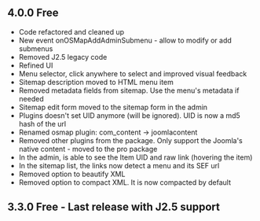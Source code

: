 ## 4.0.0 Free

* Code refactored and cleaned up
* New event onOSMapAddAdminSubmenu - allow to modify or add submenus
* Removed J2.5 legacy code
* Refined UI
* Menu selector, click anywhere to select and improved visual feedback
* Sitemap description moved to HTML menu item
* Removed metadata fields from sitemap. Use the menu's metadata if needed
* Sitemap edit form moved to the sitemap form in the admin
* Plugins doesn't set UID anymore (will be ignored). UID is now a md5 hash of the url
* Renamed osmap plugin: com_content -> joomlacontent
* Removed other plugins from the package. Only support the Joomla's native content - moved to the pro package
* In the admin, is able to see the Item UID and raw link (hovering the item)
* In the sitemap list, the links now detect a menu and its SEF url
* Removed option to beautify XML
* Removed option to compact XML. It is now compacted by default

## 3.3.0 Free - Last release with J2.5 support
